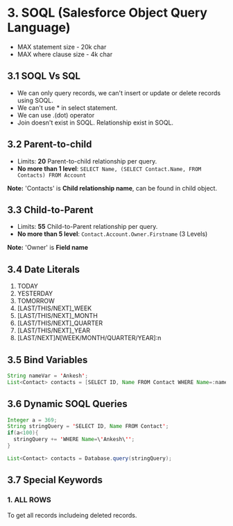 # 3. SOQL (Salesforce Object Query Language)

- MAX statement size - 20k char
- MAX where clause size - 4k char

## 3.1 SOQL Vs SQL

- We can only query records, we can't insert or update or delete records using SOQL.
- We can't use * in select statement.
- We can use .(dot) operator
- Join doesn't exist in SOQL. Relationship exist in SOQL.

## 3.2 Parent-to-child

- Limits: **20** Parent-to-child relationship per query.
- **No more than 1 level**: ```SELECT Name, (SELECT Contact.Name, FROM Contacts) FROM Account```

**Note:** 'Contacts' is **Child relationship name**, can be found in child object.

## 3.3 Child-to-Parent

- Limits: **55** Child-to-Parent relationship per query.
- **No more than 5 level**: ```Contact.Account.Owner.Firstname``` (3 Levels)

**Note:** 'Owner' is **Field name**

## 3.4 Date Literals

1. TODAY
2. YESTERDAY
3. TOMORROW
4. [LAST/THIS/NEXT]_WEEK
5. [LAST/THIS/NEXT]_MONTH
6. [LAST/THIS/NEXT]_QUARTER
7. [LAST/THIS/NEXT]_YEAR
8. [LAST/NEXT]_N_[WEEK/MONTH/QUARTER/YEAR]:n

## 3.5 Bind Variables

``` java
String nameVar = 'Ankesh';
List<Contact> contacts = [SELECT ID, Name FROM Contact WHERE Name=:nameVar];
```

## 3.6 Dynamic SOQL Queries

``` java
Integer a = 369;
String stringQuery = 'SELECT ID, Name FROM Contact';
if(a<100){
  stringQuery += 'WHERE Name=\'Ankesh\'';
}

List<Contact> contacts = Database.query(stringQuery);
```

## 3.7 Special Keywords

### 1. ALL ROWS

To get all records includeing deleted records.
